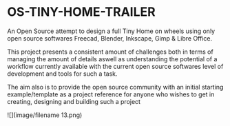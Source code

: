 # OS-TINY-HOME-TRAILER

An Open Source attempt to design a full Tiny Home on wheels using only open source softwares Freecad, Blender, Inkscape, Gimp & Libre Office.

This project presents a consistent amount of challenges both in terms of managing the amount of details aswell as understanding the potential of a workflow currently available with the current open source softwares level of development and tools for such a task.

The aim also is to provide the open source community with an initial starting example/template as a project reference for anyone who wishes to get in creating, designing and building such a project

![](image/filename 13.png)
